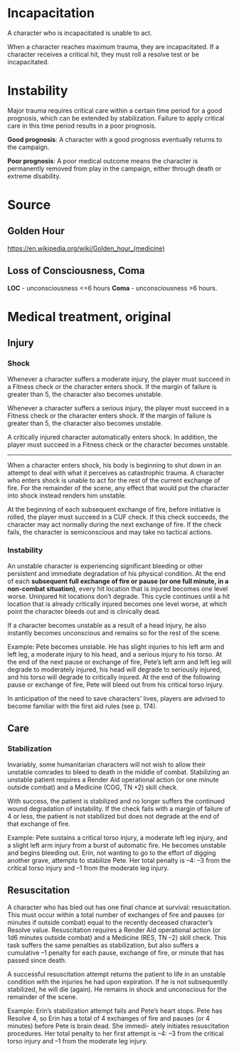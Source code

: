 # Incapacitation

A character who is incapacitated is unable to act.

When a character reaches maximum trauma, they are incapacitated.
If a character receives a critical hit, they must roll a resolve test or be incapacitated.

# Instability

Major trauma requires critical care within a certain time period for a good prognosis, which can be extended by stabilization. Failure to apply critical care in this time period results in a poor prognosis.

**Good prognosis**: A character with a good prognosis eventually returns to the campaign.

**Poor prognosis**: A poor medical outcome means the character is permanently removed from play in the campaign, either through death or extreme disability.


# Source

## Golden Hour
https://en.wikipedia.org/wiki/Golden_hour_(medicine)
## Loss of Consciousness, Coma

**LOC** - unconsciousness <=6 hours
**Coma** - unconsciousness >6 hours.

# Medical treatment, original
## Injury
### Shock
Whenever a character suffers a moderate 
injury, the player must succeed in a Fitness check or the character 
enters shock.  If the margin of failure is greater than 5, the character 
also becomes unstable.

Whenever a character suffers a serious 
injury, the player must succeed in a Fitness check or the character 
enters shock.  If the margin of failure is greater than 5, the character 
also becomes unstable.

A critically injured character automatically 
enters shock.  In addition, the player must succeed in a Fitness check 
or the character becomes unstable.

---

When a character enters shock, his body is beginning to shut 
down in an attempt to deal with what it perceives as catastrophic 
trauma.  A character who enters shock is unable to act for the rest 
of the current exchange of fire.  For the remainder of the scene, 
any effect that would put the character into shock instead renders 
him unstable.

At the beginning of each subsequent exchange of fire, before 
initiative is rolled, the player must succeed in a CUF check.  If this 
check succeeds, the character may act normally during the next 
exchange of fire.  If the check fails, the character is semiconscious 
and may take no tactical actions.

### Instability

An unstable character is experiencing significant bleeding 
or other persistent and immediate degradation of his physical 
condition.  At the end of each **subsequent full exchange of fire or** 
**pause (or one full minute, in a non-combat situation)**, every hit 
location that is injured becomes one level worse. Uninjured hit 
locations don’t degrade.  This cycle continues until a hit location 
that is already critically injured becomes one level worse, at which 
point the character bleeds out and is clinically dead.

If a character becomes unstable as a result of a head injury, 
he also instantly becomes unconscious and remains so for the rest 
of the scene.

Example: Pete becomes unstable.  He has slight injuries to his 
left arm and left leg, a moderate injury to his head, and a serious 
injury to his torso.  At the end of the next pause or exchange of fire, 
Pete’s left arm and left leg will degrade to moderately injured, his 
head will degrade to seriously injured, and his torso will degrade 
to critically injured.  At the end of the following pause or exchange 
of fire, Pete will bleed out from his critical torso injury.

In anticipation of the need to save characters’ lives, players 
are advised to become familiar with the first aid rules (see p. 174).
## Care
### Stabilization
Invariably, some humanitarian characters will not wish to 
allow their unstable comrades to bleed to death in the middle of 
combat. Stabilizing an unstable patient requires a Render Aid 
operational action (or one minute outside combat) and a Medicine 
(COG, TN +2) skill check.

With success, the patient is stabilized and no longer suffers 
the continued wound degradation of instability.  If the check fails 
with a margin of failure of 4 or less, the patient is not stabilized but 
does not degrade at the end of that exchange of fire.

Example: Pete sustains a critical torso injury, a moderate left 
leg injury, and a slight left arm injury from a burst of automatic 
fire. He becomes unstable and begins bleeding out. Erin, not 
wanting to go to the effort of digging another grave, attempts to 
stabilize Pete.  Her total penalty is –4: –3 from the critical torso 
injury and –1 from the moderate leg injury.
## Resuscitation
A character who has bled out has one final chance at survival: 
resuscitation.  This must occur within a total number of exchanges 
of fire and pauses (or minutes if outside combat) equal to the 
recently deceased character’s Resolve value.  Resuscitation requires 
a Render Aid operational action (or 1d6 minutes outside combat) 
and a Medicine (RES, TN –2) skill check.  This task suffers the same 
penalties as stabilization, but also suffers a cumulative –1 penalty for 
each pause, exchange of fire, or minute that has passed since death.

A successful resuscitation attempt returns the patient to life 
in an unstable condition with the injuries he had upon expiration. 
If he is not subsequently stabilized, he will die (again).  He remains 
in shock and unconscious for the remainder of the scene.

Example: Erin’s stabilization attempt fails and Pete’s heart 
stops.  Pete has Resolve 4, so Erin has a total of 4 exchanges of fire 
and pauses (or 4 minutes) before Pete is brain dead.  She immedi-
ately initiates resuscitation procedures.  Her total penalty to her 
first attempt is –4: –3 from the critical torso injury and –1 from 
the moderate leg injury.
